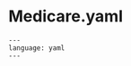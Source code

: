 # Medicare.yaml

```{literalinclude} ../../src/python/cms/models/medicare.yaml
---
language: yaml
---
```